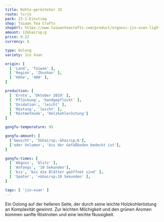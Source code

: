 ```yaml
---
title: Kohle-gerösteter JX
route: lcrjx
pack: 22-1-Einstieg
shop: Taiwan Tea Crafts
shopUrl: https://www.taiwanteacrafts.com/product/organic-jin-xuan-light-charcoal-pit-fired-oolong-tea
amount: 12&hairsp;g
price: 0.22
currency: $

type: Oolong
variety: Jin Xuan

origin: [
  [ 'Land', 'Taiwan' ],
  [ 'Region', 'Zhushan' ],
  [ 'Höhe', '400' ],
]

production: [
  [ 'Ernte', 'Oktober 2019' ],
  [ 'Pflückung', 'handgepflückt' ],
  [ 'Oxidation', 'leicht' ],
  [ 'Röstung', 'leicht' ],
  [ 'Röstmethode', 'Holzkohleröstung']
]

gongfu-temperature: 95

gongfu-amount: [
  ['Gewicht', '5&hairsp;-&hairsp;6'],
  ['oder Volumen', 'bis der Gefäßboden bedeckt ist'],
]

gongfu-times: [
  [ 'Abguss', 'blitz' ],
  [ 'Anfangs', '10 Sekunden'],
  [ 'bis', 'bis die Blätter geöffnet sind' ],
  [ 'Später', '+&hairsp;10 Sekunden' ],
]

tags: [ 'jin-xuan' ]
---
```

Ein Oolong auf der helleren Seite, der durch seine leichte Holzkohleröstung an Komplexität gewinnt. Zur leichten Milchigkeit und den grünen Aromen kommen sanfte Röstnoten und eine leichte Nussigkeit.